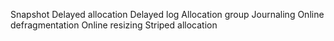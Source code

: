 Snapshot
Delayed allocation
Delayed log
Allocation group
Journaling
Online defragmentation
Online resizing
Striped allocation
